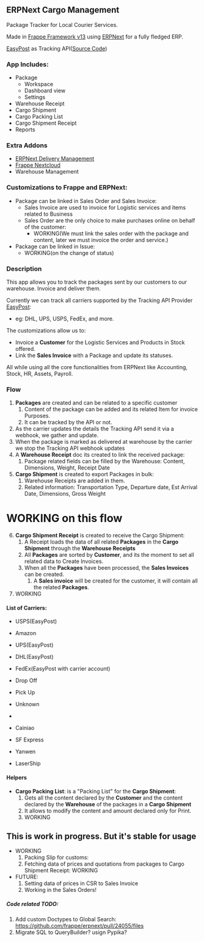 ## ERPNext Cargo Management

Package Tracker for Local Courier Services.

Made in [Frappe Framework v13](https://github.com/frappe/frappe/) using [ERPNext](https://github.com/frappe/erpnext) for a fully fledged ERP.

[EasyPost](https://www.easypost.com/) as Tracking API([Source Code](https://github.com/EasyPost/easypost-python))

### App Includes:
- Package
  - Workspace
  - Dashboard view
  - Settings
- Warehouse Receipt
- Cargo Shipment
- Cargo Packing List
- Cargo Shipment Receipt
- Reports

### Extra Addons
- [ERPNext Delivery Management](https://github.com/AgileShift/erpnext_delivery)
- [Frappe Nextcloud](https://github.com/AgileShift/frappe_nextcloud)
- Warehouse Management

### Customizations to Frappe and ERPNext:
- Package can be linked in Sales Order and Sales Invoice:
  - Sales Invoice are used to invoice for Logistic services and items related to Business
  - Sales Order are the only choice to make purchases online on behalf of the customer:
    - WORKING(We must link the sales order with the package and content, later we must invoice the order and service.)
- Package can be linked in Issue:
  - WORKING(on the change of status)

### Description
This app allows you to track the packages sent by our customers to our warehouse.
Invoice and deliver them.

Currently we can track all carriers supported by the Tracking API Provider [EasyPost](https://www.easypost.com/carriers):
* eg: DHL, UPS, USPS, FedEx, and more.

The customizations allow us to:
- Invoice a **Customer** for the Logistic Services and Products in Stock offered.
- Link the **Sales Invoice** with a Package and update its statuses.

All while using all the core functionalities from ERPNext like Accounting, Stock, HR, Assets, Payroll.

### Flow
1. **Packages** are created and can be related to a specific customer
   1. Content of the package can be added and its related Item for invoice Purposes.
   2. It can be tracked by the API or not.
2. As the carrier updates the details the Tracking API send it via a webhook, we gather and update.
3. When the package is marked as delivered at warehouse by the carrier we stop the Tracking API webhook updates
4. A **Warehouse Receipt** doc its created to link the received package:
   1. Package related fields can be filled by the Warehouse: Content, Dimensions, Weight, Receipt Date
5. **Cargo Shipment** is created to export Packages in bulk:
   1. Warehouse Receipts are added in them.
   2. Related information: Transportation Type, Departure date, Est Arrival Date, Dimensions, Gross Weight

# WORKING on this flow
6. **Cargo Shipment Receipt** is created to receive the Cargo Shipment:
   1. A Receipt loads the data of all related **Packages** in the **Cargo Shipment** through the **Warehouse Receipts**
   2. All **Packages** are sorted by **Customer**, and its the moment to set all related data to Create Invoices.
   3. When all the **Packages** have been processed, the **Sales Invoices** can be created.
      1. A **Sales invoice** will be created for the customer, it will contain all the related **Packages**.
7. WORKING

#### List of Carriers:
- USPS(EasyPost)
- Amazon
- UPS(EasyPost)
- DHL(EasyPost)
- FedEx(EasyPost with carrier account)

- Drop Off
- Pick Up
- Unknown
- 
- Cainiao
- SF Express
- Yanwen
- LaserShip


#### Helpers
- **Cargo Packing List**: is a "Packing List" for the **Cargo Shipment**:
  1. Gets all the content declared by the **Customer** and the content declared by the **Warehouse** of the packages in a **Cargo Shipment**
  2. It allows to modify the content and amount declared only for Print.
  3. WORKING
  
## This is work in progress. But it's stable for usage
- WORKING
  1. Packing Slip for customs:
  2. Fetching data of prices and quotations from packages to Cargo Shipment Receipt: WORKING
- FUTURE:
  1. Setting data of prices in CSR to Sales Invoice
  2. Working in the Sales Orders!



##### Code related TODO:
1. Add custom Doctypes to Global Search: https://github.com/frappe/erpnext/pull/24055/files
2. Migrate SQL to QueryBuilder? usign Pypika?
